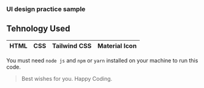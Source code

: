 ### UI design practice sample

## Tehnology Used

| HTML | CSS | Tailwind CSS | Material Icon |
| ---- | --- | ------------ | ------------- |

You must need `node js` and `npm` or `yarn` installed on your machine to run this code.

> Best wishes for you.
> Happy Coding.
